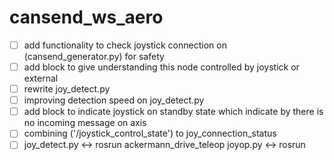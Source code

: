 # cansend_ws_aero

- [ ] add functionality to check joystick connection on (cansend_generator.py) for safety
- [ ] add block to give understanding this node controlled by joystick or external
- [ ] rewrite joy_detect.py
- [ ] improving detection speed on joy_detect.py
- [ ] add block to indicate joystick on standby state which indicate by there is no incoming message on axis
- [ ] combining ('/joystick_control_state') to joy_connection_status
- [ ] joy_detect.py <-> rosrun ackermann_drive_teleop joyop.py <-> rosrun 